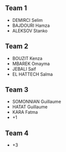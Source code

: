 ## Team 1
* DEMIRCI Selim
* BAJDOURI Hamza
* ALEKSOV Stanko

## Team 2
* BOUZIT Kenza
* MBAREK Omayma
* JEBALI Saif
* EL HATTECH Salma

## Team 3
* SOMONNIAN Guillaume
* HATAT Guillaume
* KARA Fatma
* +1


## Team 4
* +3
